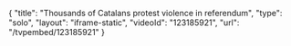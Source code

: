 {
    "title": "Thousands of Catalans protest violence in referendum",
    "type": "solo",
    "layout": "iframe-static",
    "videoId": "123185921",
    "url": "\/tvpembed\/123185921"
}